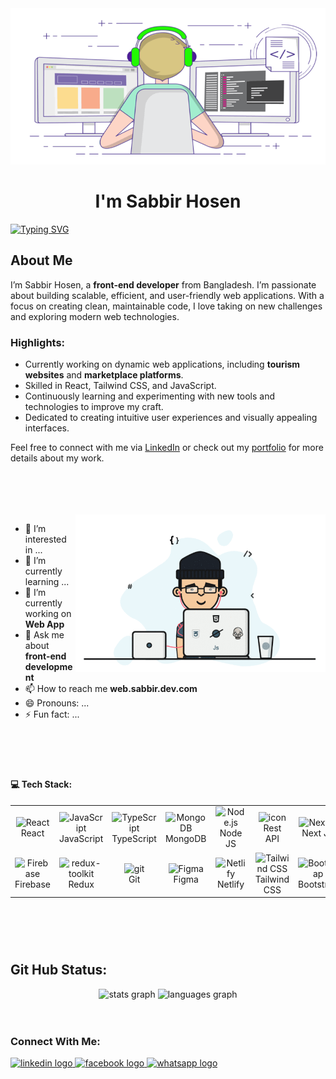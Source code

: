 <img width="100%" height="250px" margin="0 auto" src="/ezgif-com-crop.gif" />

<h1 align="center"> I'm Sabbir Hosen</h1>

[![Typing SVG](https://readme-typing-svg.demolab.com?font=Fira+Code&size=21&duration=5020&pause=991&color=FFFFFF&random=false&width=559&lines=A+Passionate+Web+Developer+From+Bangladesh)](https://git.io/typing-svg)

## About Me

I’m Sabbir Hosen, a **front-end developer** from Bangladesh. I’m passionate about building scalable, efficient, and user-friendly web applications. With a focus on creating clean, maintainable code, I love taking on new challenges and exploring modern web technologies.

### Highlights:
- Currently working on dynamic web applications, including **tourism websites** and **marketplace platforms**.  
- Skilled in React, Tailwind CSS, and JavaScript.  
- Continuously learning and experimenting with new tools and technologies to improve my craft.  
- Dedicated to creating intuitive user experiences and visually appealing interfaces.

Feel free to connect with me via [LinkedIn](https://www.linkedin.com/in/sabbir-hosen-dev/) or check out my [portfolio](https://sabbirhosen.netlify.app/) for more details about my work.

<br/>
<br/>
<br/>
<br/>

<img align="right" alt="Coding" width="400" src="/img2.gif">

- 👀 I’m interested in ...
- 🌱 I’m currently learning ...
- 🔭 I’m currently working on **Web App**
- 💬 Ask me about **front-end development**
- 📫 How to reach me **web.sabbir.dev.com**
- 😄 Pronouns: ...
- ⚡ Fun fact: ...

<br/>
<br/>
<br/>

###

<h4>💻 Tech Stack:</h4>

<table align="center">
  <tr>
    <td align="center" width="96">
        <img src="https://skillicons.dev/icons?i=react" alt="React" width="60" height="60" />
      <br>React
    </td>
    <td align="center" width="96">
        <img src="https://skillicons.dev/icons?i=js" alt="JavaScript" width="60" height="60" />
      <br>JavaScript
    </td>
    <td align="center" width="96">
        <img src="https://skillicons.dev/icons?i=ts" alt="TypeScript" width="60" height="60" />
      <br>TypeScript
    </td>
    <td align="center" width="96">
        <img src="https://skillicons.dev/icons?i=mongodb" alt="MongoDB" width="60" height="60" />
      <br>MongoDB
    </td>
    <td align="center" width="96">
        <img src="https://skillicons.dev/icons?i=nodejs" alt="Node.js" width="60" height="60" />
      <br>Node JS
    </td>
    <td align="center" width="96">
      <img src="https://techstack-generator.vercel.app/restapi-icon.svg" alt="icon" width="60" height="60" />
      <br>Rest API
    </td>
    <td align="center" width="96">
        <img src="https://skillicons.dev/icons?i=nextjs" alt="Next.js" width="60" height="60" />
      <br>Next JS
    </td>
    <td align="center" width="96">
        <img src="https://skillicons.dev/icons?i=express" alt="Express.js" width="60" height="60" />
      <br>Express JS
    </td>
    <td align="center" width="96">
        <img src="https://skillicons.dev/icons?i=vscode" alt="VSCode" width="60" height="60" />
      <br>VSCode
    </td>
  </tr>
  <tr>
    <td align="center" width="96">
        <img src="https://skillicons.dev/icons?i=firebase" width="60" height="60" alt="Firebase" />
      <br>Firebase
    </td>
    <td align="center" width="96">
      <img src="https://redux-toolkit.js.org/img/redux.svg" alt="redux-toolkit" width="40" height="40"/>
      <br>Redux
    </td>
    <td align="center" width="96">
       <img src="https://www.vectorlogo.zone/logos/git-scm/git-scm-icon.svg" alt="git" width="40" height="40"/> 
      <br>Git
    </td>
    <td align="center" width="96">
        <img src="https://skillicons.dev/icons?i=figma" width="60" height="60" alt="Figma" />
      <br>Figma
    </td>
    <td align="center" width="96">
        <img src="https://skillicons.dev/icons?i=netlify" width="60" height="60" alt="Netlify" />
      <br>Netlify
    </td>
    <td align="center" width="96">
        <img src="https://skillicons.dev/icons?i=tailwindcss" alt="Tailwind CSS" width="60" height="60" />
      <br>Tailwind CSS
    </td>
    <td align="center" width="96">
        <img src="https://skillicons.dev/icons?i=bootstrap" width="60" height="60" alt="Bootstrap" />
      <br>Bootstrap
    </td>
    <td align="center" width="96">
        <img src="https://skillicons.dev/icons?i=html" width="60" height="60" alt="HTML5" />
      <br>HTML5
    </td>
    <td align="center" width="96">
        <img src="https://skillicons.dev/icons?i=css" width="60" height="60" alt="CSS3" />
      <br>CSS3
    </td>
  </tr>
</table>

###

<br/>
<br/>
<br/>

<h2 align="left">Git Hub Status:</h2>

<div align="center">
  <img src="https://github-readme-stats.vercel.app/api?username=sabbir-hosen-dev&hide_title=false&hide_rank=false&show_icons=true&include_all_commits=true&count_private=true&disable_animations=false&theme=dracula&locale=en&hide_border=false" height="150" alt="stats graph"  />
  <img src="https://github-readme-stats.vercel.app/api/top-langs?username=sabbir-hosen-dev&locale=en&hide_title=false&layout=compact&card_width=320&langs_count=5&theme=dracula&hide_border=false" height="150" alt="languages graph"  />
</div>

<br/>
<br/>

<h3 align="left">Connect With Me:</h3>
<div align="left">
  <a href="https://www.linkedin.com/in/sabbir-hosen-dev/" target="_blank">
    <img src="https://raw.githubusercontent.com/maurodesouza/profile-readme-generator/master/src/assets/icons/social/linkedin/default.svg" width="52" height="40" alt="linkedin logo"  />
  </a>
  <a href="https://www.facebook.com/sabbir.hosen.dev" target="_blank">
    <img src="https://raw.githubusercontent.com/maurodesouza/profile-readme-generator/master/src/assets/icons/social/facebook/default.svg" width="52" height="40" alt="facebook logo"  />
  </a>
  <a href="https://wa.me/+8801313530719" target="_blank">
    <img src="https://raw.githubusercontent.com/maurodesouza/profile-readme-generator/master/src/assets/icons/social/whatsapp/default.svg" width="52" height="40" alt="whatsapp logo"  />
  </a>
</div>
